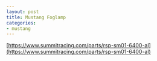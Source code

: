 ```yaml
---
layout: post
title: Mustang Foglamp
categories:
- mustang
---
```


[https://www.summitracing.com/parts/rsp-sm01-6400-al](https://www.summitracing.com/parts/rsp-sm01-6400-al)